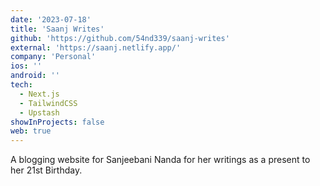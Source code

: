 ```yaml
---
date: '2023-07-18'
title: 'Saanj Writes'
github: 'https://github.com/54nd339/saanj-writes'
external: 'https://saanj.netlify.app/'
company: 'Personal'
ios: ''
android: ''
tech:
  - Next.js
  - TailwindCSS
  - Upstash
showInProjects: false
web: true
---
```

A blogging website for Sanjeebani Nanda for her writings as a present to her 21st Birthday.
